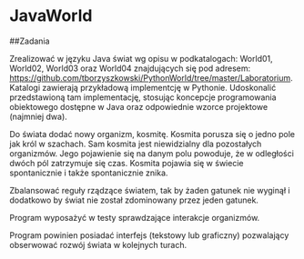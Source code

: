 # JavaWorld

##Zadania

Zrealizować w języku Java świat wg opisu w podkatalogach: World01, World02, World03 oraz World04 znajdujących się pod adresem: https://github.com/tborzyszkowski/PythonWorld/tree/master/Laboratorium. Katalogi zawierają przykładową implementcję w Pythonie. Udoskonalić przedstawioną tam implementację, stosując koncepcje programowania obiektowego dostępne w Java oraz odpowiednie wzorce projektowe (najmniej dwa).

Do świata dodać nowy organizm, kosmitę. Kosmita porusza się o jedno pole jak król w szachach. Sam kosmita jest niewidzialny dla pozostałych organizmów. Jego pojawienie się na danym polu powoduje, że w odległości dwóch pól zatrzymuje się czas. Kosmita pojawia się w świecie spontanicznie i także spontanicznie znika.

Zbalansować reguły rządzące światem, tak by żaden gatunek nie wyginął i dodatkowo by świat nie został zdominowany przez jeden gatunek.

Program wyposażyć w testy sprawdzające interakcje organizmów.

Program powinien posiadać interfejs (tekstowy lub graficzny) pozwalający obserwować rozwój świata w kolejnych turach.
